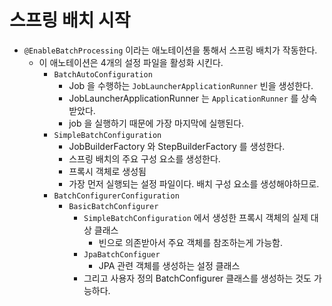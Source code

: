# 스프링 배치 시작 

- `@EnableBatchProcessing` 이라는 애노테이션을 통해서 스프링 배치가 작동한다.
  - 이 애노테이션은 4개의 설정 파일을 활성화 시킨다.
    - `BatchAutoConfiguration`
      - Job 을 수행하는 `JobLauncherApplicationRunner` 빈을 생성한다. 
      - JobLauncherApplicationRunner 는 `ApplicationRunner` 를 상속받았다. 
      - job 을 실행하기 때문에 가장 마지막에 실행된다.
    - `SimpleBatchConfiguration`
      - JobBuilderFactory 와 StepBuilderFactory 를 생성한다.
      - 스프링 배치의 주요 구성 요소를 생성한다.
      - 프록시 객체로 생성됨
      - 가장 먼저 실행되는 설정 파일이다. 배치 구성 요소를 생성해야하므로.
    - `BatchConfigurerConfiguration`
      - `BasicBatchConfigurer`
        - `SimpleBatchConfiguration` 에서 생성한 프록시 객체의 실제 대상 클래스
          - 빈으로 의존받아서 주요 객체를 참조하는게 가능함.
        - `JpaBatchConfiguer`
          - JPA 관련 객체를 생성하는 설정 클래스 
        - 그리고 사용자 정의 BatchConfigurer 클래스를 생성하는 것도 가능하다.
